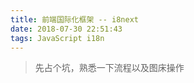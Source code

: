 ```yaml
---
title: 前端国际化框架 -- i8next
date: 2018-07-30 22:51:43
tags: JavaScript i18n
---
```


> 先占个坑，熟悉一下流程以及图床操作

<!-- more -->

